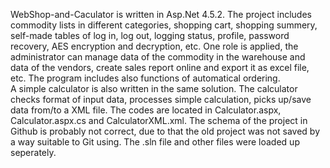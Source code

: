 WebShop-and-Caculator is written in Asp.Net 4.5.2.
The project includes commodity lists in different categories, shopping cart, shopping summery, self-made tables of log in, log out, logging status, profile, password recovery, AES encryption and decryption, etc. One role is applied, the administrator can manage data of the commodity in the warehouse and data of the vendors, create sales report online and export it as excel file, etc. The program includes also functions of automatical ordering.   
A simple calculator is also written in the same solution. The calculator checks format of input data, processes simple calculation, picks up/save data from/to a XML file. The codes are located in Calculator.aspx, Calculator.aspx.cs and CalculatorXML.xml.
The schema of the project in Github is probably not correct, due to that the old project was not saved by a way suitable to Git using. The .sln file and other files were loaded up seperately. 
